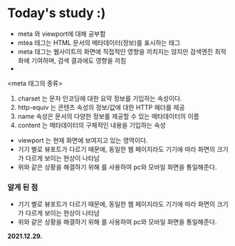 # Today's study :)
- meta 와 viewport에 대해 공부함
- mtea 태그는 HTML 문서의 메타데이터(정보)를 표시하는 태그
- meta 태그는 웹사이트의 화면에 직접적인 영향을 끼치지는 않지만 검색엔진 최적화에 기여하며, 검색 결과에도 영향을 끼침
- 
<meta 태그의 종류>
1. charset 는 문자 인코딩에 대한 요약 정보를 기입하는 속성이다.
2. http-equiv 는 콘텐츠 속성의 정보/값에 대한 HTTP 헤더를 제공
3. name 속성은 문서의 다양한 정보를 제공할 수 있는 메타데이터의 이름
4. content 는 메타데이터의 구체적인 내용을 기입하는 속성

- viewport 는 현재 화면에 보여지고 있는 영역이다.
- 기기 별로 뷰포트가 다르기 때문에, 동일한 웹 페이지라도 기기에 따라 화면의 크기가 다르게 보이는 현상이 나타남
- 위와 같은 상황을 해결하기 위해 <meta name="viewport" content="width=divice-width, initial-scale=1.0">
를 사용하여 pc와 모바일 화면을 통일해준다. 
### 알게 된 점
- 기기 별로 뷰포트가 다르기 때문에, 동일한 웹 페이지라도 기기에 따라 화면의 크기가 다르게 보이는 현상이 나타남
- 위와 같은 상황을 해결하기 위해 <meta name="viewport" content="width=divice-width, initial-scale=1.0">
를 사용하여 pc와 모바일 화면을 통일해준다.

**2021.12.29.**
